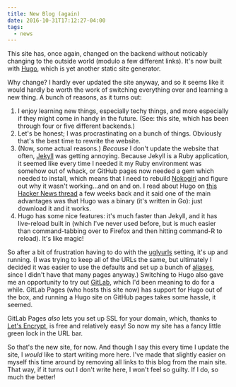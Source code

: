 ```yaml
---
title: New Blog (again)
date: 2016-10-31T17:12:27-04:00
tags:
  - news
---
```


This site has, once again, changed on the backend without noticably changing
to the outside world (modulo a few different links). It's now built with
[Hugo](//gohugo.io), which is yet another static site generator.

Why change? I hardly ever updated the site anyway, and so it seems like it
would hardly be worth the work of switching everything over and learning a new
thing. A bunch of reasons, as it turns out:

<!--more-->

1. I enjoy learning new things, especially techy things, and more especially
   if they might come in handy in the future. (See: this site, which has been
   through four or five different backends.)
2. Let's be honest; I was procrastinating on a bunch of things. Obviously
   that's the best time to rewrite the website.
3. (Now, some actual reasons.) *Because* I don't update the website that
   often, [Jekyll](//jekyllrb.com/) was getting annoying. Because Jekyll is a
   Ruby application, it seemed like every time I needed it my Ruby environment
   was somehow out of whack, or GitHub pages now needed a gem which needed to
   install, which means that I need to rebuild
   [Nokogiri](http://www.nokogiri.org/) and figure out why it wasn't
   working...and on and on. I read about Hugo on
   [this Hacker News thread](https://news.ycombinator.com/item?id=12672394) a
   few weeks back and it said one of the main advantages was that Hugo was a
   binary (it's written in Go): just download it and it works.
4. Hugo has some nice features: it's much faster than Jekyll, and it has
   live-reload built in (which I've never used before, but is much easier than
   command-tabbing over to Firefox and then hitting command-R to reload). It's like
   magic!

So after a bit of frustration having to do with the
[uglyurls](https://gohugo.io/extras/urls#pretty-urls) setting, it's up and
running. (I was trying to keep all of the URLs the same, but ultimately I
decided it was easier to use the defaults and set up a bunch of
[aliases](https://gohugo.io/extras/aliases/), since I didn't have that many
pages anyway.) Switching to Hugo also gave me an opportunity to try out
[GitLab](//gitlab.com), which I'd been meaning to do for a while. GitLab Pages
(who hosts this site now) has support for Hugo out of the box, and running a
Hugo site on GitHub pages takes some hassle, it seemed.

GitLab Pages *also* lets you set up SSL for your domain, which, thanks to
[Let's Encrypt](https://letsencrypt.org/), is free and relatively easy! So now
my site has a fancy little green lock in the URL bar.

So that's the new site, for now. And though I say this every time I update the
site, I *would* like to start writing more here. I've made that slightly
easier on myself this time around by removing all links to this blog from the
main site. That way, if it turns out I don't write here, I won't feel so
guilty. If I do, so much the better!
